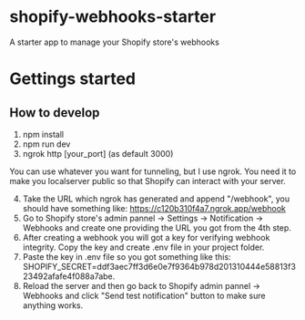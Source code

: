 # shopify-webhooks-starter
A starter app to manage your Shopify store's webhooks

# Gettings started
## How to develop
1. npm install
2. npm run dev
3. ngrok http [your_port] (as default 3000)

You can use whatever you want for tunneling, but I use ngrok. You need it to make you localserver public so that Shopify can interact with your server.

4. Take the URL which ngrok has generated and append "/webhook", you should have something like: https://c120b310f4a7.ngrok.app/webhook
5. Go to Shopify store's admin pannel -> Settings -> Notification -> Webhooks and create one providing the URL you got from the 4th step.
6. After creating a webhook you will got a key for verifying webhook integrity. Copy the key and create .env file in your project folder.
7. Paste the key in .env file so you got something like this: SHOPIFY_SECRET=ddf3aec7ff3d6e0e7f9364b978d201310444e58813f323492afafe4f088a7abe.
8. Reload the server and then go back to Shopify admin pannel -> Webhooks and click "Send test notification" button to make sure anything works.